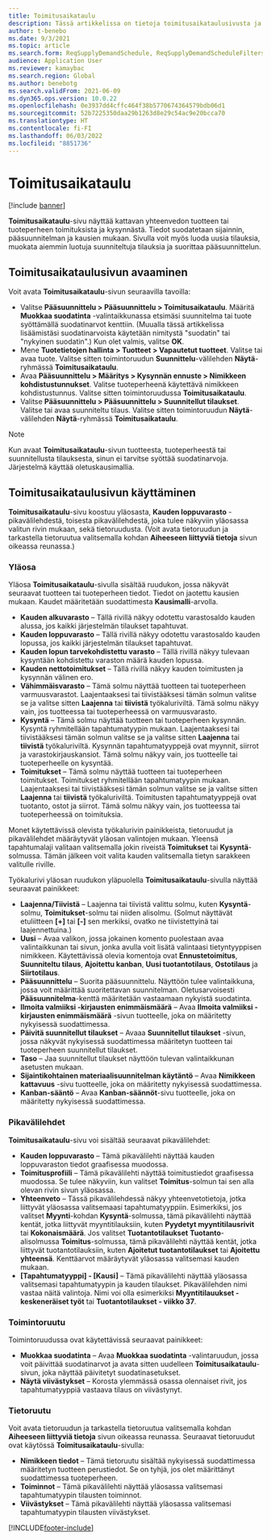 ```yaml
---
title: Toimitusaikataulu
description: Tässä artikkelissa on tietoja toimitusaikataulusivusta ja sen ominaisuuksista.
author: t-benebo
ms.date: 9/3/2021
ms.topic: article
ms.search.form: ReqSupplyDemandSchedule, ReqSupplyDemandScheduleFilters, ReqSupplyDemandItemDetails, ReqTransFuturesActionsPart, ReqSupplyDemandOverviewLegendPart
audience: Application User
ms.reviewer: kamaybac
ms.search.region: Global
ms.author: benebotg
ms.search.validFrom: 2021-06-09
ms.dyn365.ops.version: 10.0.22
ms.openlocfilehash: 0e3937dd4cffc464f38b5770674364579bdb06d1
ms.sourcegitcommit: 52b7225350daa29b1263d8e29c54ac9e20bcca70
ms.translationtype: HT
ms.contentlocale: fi-FI
ms.lasthandoff: 06/03/2022
ms.locfileid: "8851736"
---
```

# <a name="supply-schedule"></a>Toimitusaikataulu

[!include [banner](../includes/banner.md)]

**Toimitusaikataulu**-sivu näyttää kattavan yhteenvedon tuotteen tai tuoteperheen toimituksista ja kysynnästä. Tiedot suodatetaan sijainnin, pääsuunnitelman ja kausien mukaan. Sivulla voit myös luoda uusia tilauksia, muokata aiemmin luotuja suunniteltuja tilauksia ja suorittaa pääsuunnittelun.

## <a name="open-the-supply-schedule-page"></a>Toimitusaikataulusivun avaaminen

Voit avata **Toimitusaikataulu**-sivun seuraavilla tavoilla:

- Valitse **Pääsuunnittelu \> Pääsuunnittelu \> Toimitusaikataulu**. Määritä **Muokkaa suodatinta** -valintaikkunassa etsimäsi suunnitelma tai tuote syöttämällä suodatinarvot kenttiin. (Muualla tässä artikkelissa lisäämistäsi suodatinarvoista käytetään nimitystä "suodatin" tai "nykyinen suodatin".) Kun olet valmis, valitse **OK**.
- Mene **Tuotetietojen hallinta \> Tuotteet \> Vapautetut tuotteet**. Valitse tai avaa tuote. Valitse sitten toimintoruudun **Suunnittelu**-välilehden **Näytä**-ryhmässä **Toimitusaikataulu**.
- Avaa **Pääsuunnittelu \> Määritys \> Kysynnän ennuste \> Nimikkeen kohdistustunnukset**. Valitse tuoteperheenä käytettävä nimikkeen kohdistustunnus. Valitse sitten toimintoruudussa **Toimitusaikataulu**.
- Valitse **Pääsuunnittelu \> Pääsuunnittelu \> Suunnitellut tilaukset**. Valitse tai avaa suunniteltu tilaus. Valitse sitten toimintoruudun **Näytä**-välilehden **Näytä**-ryhmässä **Toimitusaikataulu**.

> [!NOTE]
> Kun avaat **Toimitusaikataulu**-sivun tuotteesta, tuoteperheestä tai suunnitellusta tilauksesta, sinun ei tarvitse syöttää suodatinarvoja. Järjestelmä käyttää oletuskausimallia.

## <a name="use-the-supply-schedule-page"></a>Toimitusaikataulusivun käyttäminen

**Toimitusaikataulu**-sivu koostuu yläosasta, **Kauden loppuvarasto** -pikavälilehdestä, toisesta pikavälilehdestä, joka tulee näkyviin yläosassa valitun rivin mukaan, sekä tietoruudusta. (Voit avata tietoruudun ja tarkastella tietoruutua valitsemalla kohdan **Aiheeseen liittyviä tietoja** sivun oikeassa reunassa.)

### <a name="upper-section"></a>Yläosa

Yläosa **Toimitusaikataulu**-sivulla sisältää ruudukon, jossa näkyvät seuraavat tuotteen tai tuoteperheen tiedot. Tiedot on jaotettu kausien mukaan. Kaudet määritetään suodattimesta **Kausimalli**-arvolla.

- **Kauden alkuvarasto** – Tällä rivillä näkyy odotettu varastosaldo kauden alussa, jos kaikki järjestelmän tilaukset tapahtuvat.
- **Kauden loppuvarasto** – Tällä rivillä näkyy odotettu varastosaldo kauden lopussa, jos kaikki järjestelmän tilaukset tapahtuvat.
- **Kauden lopun tarvekohdistettu varasto** – Tällä rivillä näkyy tulevaan kysyntään kohdistettu varaston määrä kauden lopussa.
- **Kauden nettotoimitukset** – Tällä rivillä näkyy kauden toimitusten ja kysynnän välinen ero.
- **Vähimmäisvarasto** – Tämä solmu näyttää tuotteen tai tuoteperheen varmuusvarastot. Laajentaaksesi tai tiivistääksesi tämän solmun valitse se ja valitse sitten **Laajenna** tai **tiivistä** työkaluriviltä. Tämä solmu näkyy vain, jos tuotteessa tai tuoteperheessä on varmuusvarasto.
- **Kysyntä** – Tämä solmu näyttää tuotteen tai tuoteperheen kysynnän. Kysyntä ryhmitellään tapahtumatyypin mukaan. Laajentaaksesi tai tiivistääksesi tämän solmun valitse se ja valitse sitten **Laajenna** tai **tiivistä** työkaluriviltä. Kysynnän tapahtumatyyppejä ovat myynnit, siirrot ja varastokirjauskansiot. Tämä solmu näkyy vain, jos tuotteelle tai tuoteperheelle on kysyntää.
- **Toimitukset** – Tämä solmu näyttää tuotteen tai tuoteperheen toimitukset. Toimitukset ryhmitellään tapahtumatyypin mukaan. Laajentaaksesi tai tiivistääksesi tämän solmun valitse se ja valitse sitten **Laajenna** tai **tiivistä** työkaluriviltä. Toimitusten tapahtumatyyppejä ovat tuotanto, ostot ja siirrot. Tämä solmu näkyy vain, jos tuotteessa tai tuoteperheessä on toimituksia.

Monet käytettävissä olevista työkalurivin painikkeista, tietoruudut ja pikavälilehdet määräytyvät yläosan valintojen mukaan. Yleensä tapahtumalaji valitaan valitsemalla jokin riveistä **Toimitukset** tai **Kysyntä**-solmussa. Tämän jälkeen voit valita kauden valitsemalla tietyn sarakkeen valitulle riville.

Työkalurivi yläosan ruudukon yläpuolella **Toimitusaikataulu**-sivulla näyttää seuraavat painikkeet:

- **Laajenna/Tiivistä** – Laajenna tai tiivistä valittu solmu, kuten **Kysyntä**-solmu, **Toimitukset**-solmu tai niiden alisolmu. (Solmut näyttävät etuliitteen **\[+\]** tai **\[-\]** sen merkiksi, ovatko ne tiivistettyinä tai laajennettuina.)
- **Uusi** – Avaa valikon, jossa jokainen komento puolestaan avaa valintaikkunan tai sivun, jonka avulla voit lisätä valintaasi tietyntyyppisen nimikkeen. Käytettävissä olevia komentoja ovat **Ennustetoimitus**, **Suunniteltu tilaus**, **Ajoitettu kanban**, **Uusi tuotantotilaus**, **Ostotilaus** ja **Siirtotilaus**.
- **Pääsuunnittelu** – Suorita pääsuunnittelu. Näyttöön tulee valintaikkuna, jossa voit määrittää suoritettavan suunnitelman. Oletusarvoisesti **Pääsuunnitelma**-kenttä määritetään vastaamaan nykyistä suodatinta.
- **Ilmoita valmiiksi -kirjausten enimmäismäärä** – Avaa **Ilmoita valmiiksi -kirjausten enimmäismäärä** -sivun tuotteelle, joka on määritetty nykyisessä suodattimessa.
- **Päivitä suunnitellut tilaukset** – Avaaa **Suunnitellut tilaukset** -sivun, jossa näkyvät nykyisessä suodattimessa määritetyn tuotteen tai tuoteperheen suunnitellut tilaukset.
- **Taso** – Jaa suunnitellut tilaukset näyttöön tulevan valintaikkunan asetusten mukaan.
- **Sijaintikohtainen materiaalisuunnitelman käytäntö** – Avaa **Nimikkeen kattavuus** -sivu tuotteelle, joka on määritetty nykyisessä suodattimessa.
- **Kanban-sääntö** – Avaa **Kanban-säännöt**-sivu tuotteelle, joka on määritetty nykyisessä suodattimessa.

### <a name="fasttabs"></a>Pikavälilehdet

**Toimitusaikataulu**-sivu voi sisältää seuraavat pikavälilehdet:

- **Kauden loppuvarasto** – Tämä pikavälilehti näyttää kauden loppuvaraston tiedot graafisessa muodossa.
- **Toimitusprofiili** – Tämä pikavälilehti näyttää toimitustiedot graafisessa muodossa. Se tulee näkyviin, kun valitset **Toimitus**-solmun tai sen alla olevan rivin sivun yläosassa.
- **Yhteenveto** – Tässä pikavälilehdessä näkyy yhteenvetotietoja, jotka liittyvät yläosassa valitsemaasi tapahtumatyyppiin. Esimerkiksi, jos valitset **Myynti**-kohdan **Kysyntä**-solmussa, tämä pikavälilehti näyttää kentät, jotka liittyvät myyntitilauksiin, kuten **Pyydetyt myyntitilausrivit** tai **Kokonaismäärä**. Jos valitset **Tuotantotilaukset** **Tuotanto**-alisolmussa **Toimitus**-solmussa, tämä pikavälilehti näyttää kentät, jotka liittyvät tuotantotilauksiin, kuten **Ajoitetut tuotantotilaukset** tai **Ajoitettu yhteensä**. Kenttäarvot määräytyvät yläosassa valitsemasi kauden mukaan. 
- **\[Tapahtumatyyppi\] - \[Kausi\]** – Tämä pikavälilehti näyttää yläosassa valitsemasi tapahtumatyypin ja kauden tilaukset. Pikavälilehden nimi vastaa näitä valintoja. Nimi voi olla esimerkiksi **Myyntitilauukset - keskeneräiset työt** tai **Tuotantotilaukset - viikko 37**.

### <a name="action-pane"></a>Toimintoruutu

Toimintoruudussa ovat käytettävissä seuraavat painikkeet:

- **Muokkaa suodatinta** – Avaa **Muokkaa suodatinta** -valintaruudun, jossa voit päivittää suodatinarvot ja avata sitten uudelleen **Toimitusaikataulu**-sivun, joka näyttää päivitetyt suodatinasetukset.
- **Näytä viivästykset** – Korosta ylemmässä osassa olennaiset rivit, jos tapahtumatyyppiä vastaava tilaus on viivästynyt.

### <a name="factbox-pane"></a>Tietoruutu

Voit avata tietoruudun ja tarkastella tietoruutua valitsemalla kohdan **Aiheeseen liittyviä tietoja** sivun oikeassa reunassa. Seuraavat tietoruudut ovat käytössä **Toimitusaikataulu**-sivulla:

- **Nimikkeen tiedot** – Tämä tietoruutu sisältää nykyisessä suodattimessa määritetyn tuotteen perustiedot. Se on tyhjä, jos olet määrittänyt suodattimessa tuoteperheen.
- **Toiminnot** – Tämä pikavälilehti näyttää yläosassa valitsemasi tapahtumatyypin tilausten toiminnot.
- **Viivästykset** – Tämä pikavälilehti näyttää yläosassa valitsemasi tapahtumatyypin tilausten viivästykset.

[!INCLUDE[footer-include](../../includes/footer-banner.md)]
